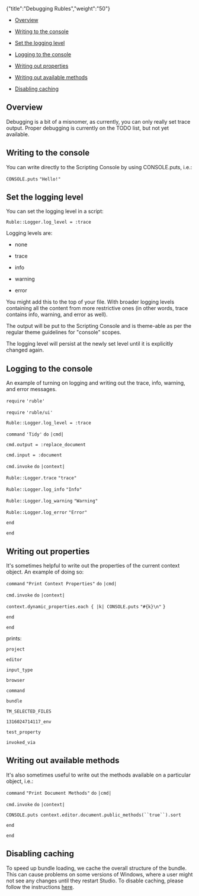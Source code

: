 {"title":"Debugging Rubles","weight":"50"}

* [Overview](#Overview)

* [Writing to the console](#Writingtotheconsole)

* [Set the logging level](#Setthelogginglevel)

* [Logging to the console](#Loggingtotheconsole)

* [Writing out properties](#Writingoutproperties)

* [Writing out available methods](#Writingoutavailablemethods)

* [Disabling caching](#Disablingcaching)


## Overview

Debugging is a bit of a misnomer, as currently, you can only really set trace output. Proper debugging is currently on the TODO list, but not yet available.

## Writing to the console

You can write directly to the Scripting Console by using CONSOLE.puts, i.e.:

`CONSOLE.puts` `"Hello!"`

## Set the logging level

You can set the logging level in a script:

`Ruble::Logger.log_level = :trace`

Logging levels are:

* none

* trace

* info

* warning

* error


You might add this to the top of your file. With broader logging levels containing all the content from more restrictive ones (in other words, trace contains info, warning, and error as well).

The output will be put to the Scripting Console and is theme-able as per the regular theme guidelines for "console" scopes.

The logging level will persist at the newly set level until it is explicitly changed again.

## Logging to the console

An example of turning on logging and writing out the trace, info, warning, and error messages.

`require` `'ruble'`

`require` `'ruble/ui'`

`Ruble::Logger.log_level = :trace`

`command` `'Tidy'`  `do` `|cmd|`

`cmd.output = :replace_document`

`cmd.input = :document`

`cmd.invoke` `do` `|context|`

`Ruble::Logger.trace` `"trace"`

`Ruble::Logger.log_info` `"Info"`

`Ruble::Logger.log_warning` `"Warning"`

`Ruble::Logger.log_error` `"Error"`

`end`

`end`

## Writing out properties

It's sometimes helpful to write out the properties of the current context object. An example of doing so:

`command` `"Print Context Properties"`  `do` `|cmd|`

`cmd.invoke` `do` `|context|`

`context.dynamic_properties.each { |k| CONSOLE.puts` `"#{k}\n"` `}`

`end`

`end`

prints:

`project`

`editor`

`input_type`

`browser`

`command`

`bundle`

`TM_SELECTED_FILES`

`1316024714117_env`

`test_property`

`invoked_via`

## Writing out available methods

It's also sometimes useful to write out the methods available on a particular object, i.e.:

`command` `"Print Document Methods"`  `do` `|cmd|`

`cmd.invoke` `do` `|context|`

`CONSOLE.puts context.editor.document.public_methods(``true``).sort`

`end`

`end`

## Disabling caching

To speed up bundle loading, we cache the overall structure of the bundle. This can cause problems on some versions of Windows, where a user might not see any changes until they restart Studio. To disable caching, please follow the instructions [here](/docs/appc/Axway_Appcelerator_Studio/Axway_Appcelerator_Studio_Guide/Customizing_Studio/Rubles/Disable_Ruble_Caching/).
